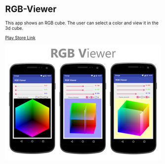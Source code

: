 # RGB-Viewer
This app shows an RGB cube. The user can select a color and view it in the 3d cube.

[Play Store Link](https://goo.gl/K3JS5S)


![RGBViewer screenshots](./screenshots/MainScreenshot.png?raw=true)

